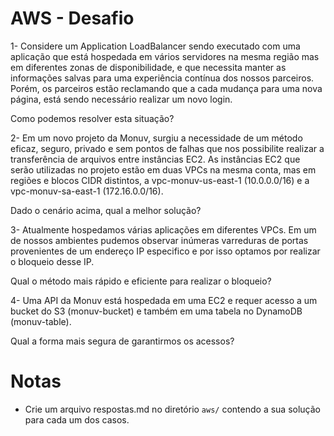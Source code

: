 # AWS - Desafio


1- Considere um Application LoadBalancer sendo executado com uma aplicação que está hospedada em vários servidores na mesma região mas em diferentes zonas de disponibilidade, e que necessita manter as informações salvas para uma experiência contínua dos nossos parceiros. Porém, os parceiros estão reclamando que a cada mudança para uma nova página, está sendo necessário realizar um novo login.

Como podemos resolver esta situação?


2- Em um novo projeto da Monuv, surgiu a necessidade de um método eficaz, seguro, privado e sem pontos de falhas que nos possibilite realizar a transferência de arquivos entre instâncias EC2.
As instâncias EC2 que serão utilizadas no projeto estão em duas VPCs na mesma conta, mas em regiões e blocos CIDR distintos, a vpc-monuv-us-east-1 (10.0.0.0/16) e a vpc-monuv-sa-east-1 (172.16.0.0/16).

Dado o cenário acima, qual a melhor solução?


3- Atualmente hospedamos várias aplicações em diferentes VPCs. Em um de nossos ambientes pudemos observar inúmeras varreduras de portas provenientes de um endereço IP especifico e por isso optamos por realizar o bloqueio desse IP.

Qual o método mais rápido e eficiente para realizar o bloqueio?


4- Uma API da Monuv está hospedada em uma EC2 e requer acesso a um bucket do S3 (monuv-bucket) e também em uma tabela no DynamoDB (monuv-table).

Qual a forma mais segura de garantirmos os acessos?


# Notas

- Crie um arquivo respostas.md no diretório `aws/` contendo a sua solução para cada um dos casos.